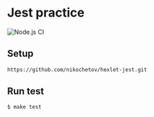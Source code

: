 # Jest practice

![Node.js CI](https://github.com/nikochetov/hexlet-jest/workflows/Node.js%20CI/badge.svg)

## Setup
```sh
https://github.com/nikochetov/hexlet-jest.git
```


## Run test
```sh
$ make test

